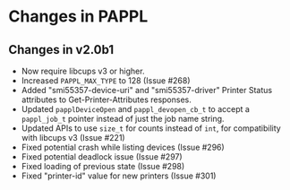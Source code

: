 Changes in PAPPL
================


Changes in v2.0b1
-----------------

- Now require libcups v3 or higher.
- Increased `PAPPL_MAX_TYPE` to 128 (Issue #268)
- Added "smi55357-device-uri" and "smi55357-driver" Printer Status attributes
  to Get-Printer-Attributes responses.
- Updated `papplDeviceOpen` and `pappl_devopen_cb_t` to accept a `pappl_job_t`
  pointer instead of just the job name string.
- Updated APIs to use `size_t` for counts instead of `int`, for compatibility
  with libcups v3 (Issue #221)
- Fixed potential crash while listing devices (Issue #296)
- Fixed potential deadlock issue (Issue #297)
- Fixed loading of previous state (Issue #298)
- Fixed "printer-id" value for new printers (Issue #301)
